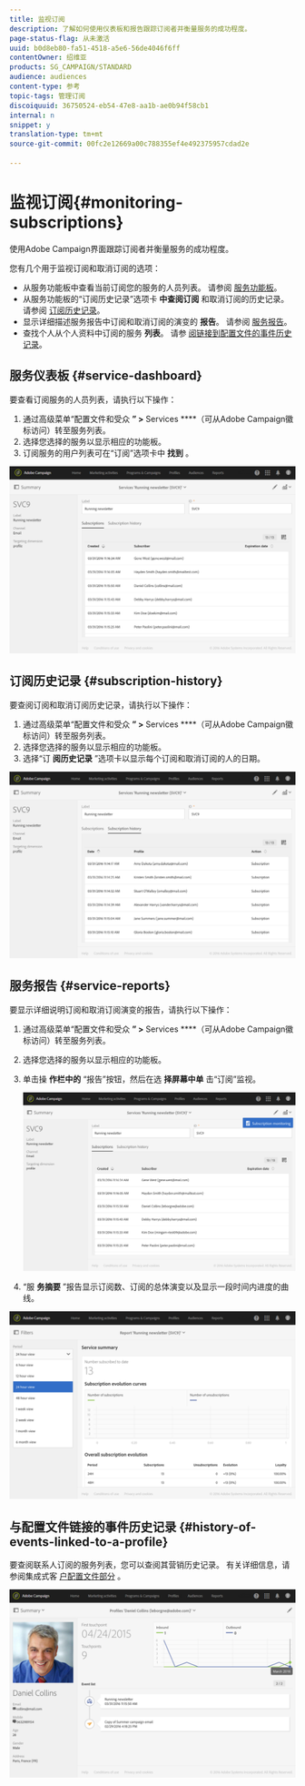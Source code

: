 ```yaml
---
title: 监视订阅
description: 了解如何使用仪表板和报告跟踪订阅者并衡量服务的成功程度。
page-status-flag: 从未激活
uuid: b0d8eb80-fa51-4518-a5e6-56de4046f6ff
contentOwner: 绍维亚
products: SG_CAMPAIGN/STANDARD
audience: audiences
content-type: 参考
topic-tags: 管理订阅
discoiquuid: 36750524-eb54-47e8-aa1b-ae0b94f58cb1
internal: n
snippet: y
translation-type: tm+mt
source-git-commit: 00fc2e12669a00c788355ef4e492375957cdad2e

---
```



# 监视订阅{#monitoring-subscriptions}

使用Adobe Campaign界面跟踪订阅者并衡量服务的成功程度。

您有几个用于监视订阅和取消订阅的选项：

* 从服务功能板中查看当前订阅您的服务的人员列表。 请参阅 [服务功能板](#service-dashboard)。
* 从服务功能板的“订阅历史记录”选项卡 **中查阅订阅** 和取消订阅的历史记录。 请参阅 [订阅历史记录](#subscription-history)。
* 显示详细描述服务报告中订阅和取消订阅的演变的 **报告**。 请参阅 [服务报告](#service-reports)。
* 查找个人从个人资料中订阅的服务 **列表**。 请参 [阅链接到配置文件的事件历史记录](#history-of-events-linked-to-a-profile)。

## 服务仪表板 {#service-dashboard}

要查看订阅服务的人员列表，请执行以下操作：

1. 通过高级菜单“配置文件和受众 **” &gt;** Services ****（可从Adobe Campaign徽标访问）转至服务列表。
1. 选择您选择的服务以显示相应的功能板。
1. 订阅服务的用户列表可在“订阅”选项卡中 **找到** 。

![](assets/lp_monitoring_subscriptions_1.png)

## 订阅历史记录 {#subscription-history}

要查阅订阅和取消订阅历史记录，请执行以下操作：

1. 通过高级菜单“配置文件和受众 **” &gt;** Services ****（可从Adobe Campaign徽标访问）转至服务列表。
1. 选择您选择的服务以显示相应的功能板。
1. 选择“订 **阅历史记录** ”选项卡以显示每个订阅和取消订阅的人的日期。

![](assets/lp_monitoring_subscriptions_2.png)

## 服务报告 {#service-reports}

要显示详细说明订阅和取消订阅演变的报告，请执行以下操作：

1. 通过高级菜单“配置文件和受众 **” &gt;** Services ****（可从Adobe Campaign徽标访问）转至服务列表。
1. 选择您选择的服务以显示相应的功能板。
1. 单击操 **作栏中的** “报告”按钮，然后在选 **择屏幕中单** 击“订阅”监视。

   ![](assets/lp_monitoring_subscriptions_3.png)

1. “服 **务摘要** ”报告显示订阅数、订阅的总体演变以及显示一段时间内进度的曲线。

![](assets/lp_monitoring_subscriptions_4.png)

## 与配置文件链接的事件历史记录 {#history-of-events-linked-to-a-profile}

要查阅联系人订阅的服务列表，您可以查阅其营销历史记录。 有关详细信息，请参阅集成式客 [户配置文件部分](../../audiences/using/integrated-customer-profile.md) 。

![](assets/lp_monitoring_subscriptions_5.png)

